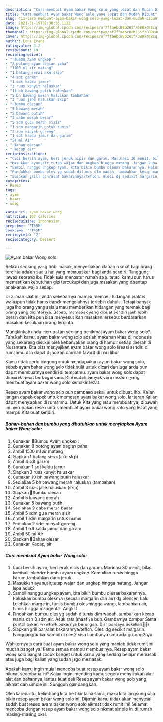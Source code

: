 ```yaml
---
description: "Cara membuat Ayam bakar Wong solo yang lezat dan Mudah Dibuat"
title: "Cara membuat Ayam bakar Wong solo yang lezat dan Mudah Dibuat"
slug: 411-cara-membuat-ayam-bakar-wong-solo-yang-lezat-dan-mudah-dibuat
date: 2021-01-19T02:30:35.112Z
image: https://img-global.cpcdn.com/recipes/af7ffaebc08b265f/680x482cq70/ayam-bakar-wong-solo-foto-resep-utama.jpg
thumbnail: https://img-global.cpcdn.com/recipes/af7ffaebc08b265f/680x482cq70/ayam-bakar-wong-solo-foto-resep-utama.jpg
cover: https://img-global.cpcdn.com/recipes/af7ffaebc08b265f/680x482cq70/ayam-bakar-wong-solo-foto-resep-utama.jpg
author: Lena Evans
ratingvalue: 3.2
reviewcount: 10
recipeingredient:
- " Bumbu Ayam ungkep "
- "8 potong ayam bagian paha"
- "1500 ml air matang"
- "1 batang serai aku skip"
- "4 sdt garam"
- "1 sdt kaldu jamur"
- "3 ruas kunyit haluskan"
- "10 bh bawang putih haluskan"
- "5 bh bawang merah haluskan tambahan"
- "3 ruas jahe haluskan skip"
- " Bumbu olesan"
- "5 bawang merah"
- "5 bawang outih"
- "3 cabe merah besar"
- "5 sdm gula merah sisir"
- "1 sdm margarin untuk numis"
- "2 sdm minyak goreng"
- "1 sdt kaldu jamur dan garam"
- "50 ml Air"
- " Bahan olesan"
- " Kecap air"
recipeinstructions:
- "Cuci bersih ayam, beri jeruk nipis dan garam. Marinasi 30 menit, bilas kembali, blender bumbu ayam ungkep. Kemudian tumis hingga harum,tambahkan daun jeruk"
- "Masukkan ayam,air,tutup wajan dan ungkep hingga matang. Jangan lupa aduk2"
- "Sambil nunggu ungkep ayam, kita bikin bumbu olesan bakarannya. Haluskan bumbu olesnya (kecuali margarin dan air) dg blender, Lalu Lelehkan margarin, tumis bumbu oles hingga wangi, tambahkan air, tumis hingga mengental. Angkat"
- "Pindahkan bumbu oles yg sudah ditumis dlm wadah, tambahkan kecap manis dan 3 sdm air. Aduk rata (maaf ye bun. Gambarnya campur Sama pentol bakar, wkwkwk bakarnya barengan. Biar baranya sekalian🤣🤣)"
- "Siapkan grill pan/alat bakarannya/teflon. Olesi dg sedikit margarin. Panggang/bakar sambil di oles2 sisa bumbunya smp ada gosong2nya"
categories:
- Resep
tags:
- ayam
- bakar
- wong

katakunci: ayam bakar wong 
nutrition: 197 calories
recipecuisine: Indonesian
preptime: "PT39M"
cooktime: "PT45M"
recipeyield: "2"
recipecategory: Dessert

---
```



![Ayam bakar Wong solo](https://img-global.cpcdn.com/recipes/af7ffaebc08b265f/680x482cq70/ayam-bakar-wong-solo-foto-resep-utama.jpg)

Selaku seorang yang hobi masak, menyediakan olahan nikmat bagi orang tercinta adalah suatu hal yang memuaskan bagi anda sendiri. Tanggung jawab seorang ibu Tidak saja mengatur rumah saja, tetapi kamu pun harus memastikan kebutuhan gizi tercukupi dan juga masakan yang disantap anak-anak wajib sedap.

Di zaman  saat ini, anda sebenarnya mampu membeli hidangan praktis walaupun tidak harus capek mengolahnya terlebih dahulu. Tetapi banyak juga lho orang yang selalu mau memberikan hidangan yang terenak bagi orang yang dicintainya. Sebab, memasak yang dibuat sendiri jauh lebih bersih dan kita pun bisa menyesuaikan masakan tersebut berdasarkan masakan kesukaan orang tercinta. 



Mungkinkah anda merupakan seorang penikmat ayam bakar wong solo?. Tahukah kamu, ayam bakar wong solo adalah makanan khas di Indonesia yang sekarang disukai oleh kebanyakan orang di hampir setiap daerah di Nusantara. Kita bisa menyajikan ayam bakar wong solo kreasi sendiri di rumahmu dan dapat dijadikan camilan favorit di hari libur.

Kamu tidak perlu bingung untuk mendapatkan ayam bakar wong solo, sebab ayam bakar wong solo tidak sulit untuk dicari dan juga anda pun dapat membuatnya sendiri di tempatmu. ayam bakar wong solo dapat dimasak lewat berbagai cara. Kini sudah banyak cara modern yang membuat ayam bakar wong solo semakin lezat.

Resep ayam bakar wong solo pun gampang sekali untuk dibuat, lho. Kalian jangan capek-capek untuk memesan ayam bakar wong solo, lantaran Kalian dapat menyiapkan di rumahmu. Untuk Kita yang mau membuatnya, dibawah ini merupakan resep untuk membuat ayam bakar wong solo yang lezat yang mampu Kita buat sendiri.

<!--inarticleads1-->

##### Bahan-bahan dan bumbu yang dibutuhkan untuk menyiapkan Ayam bakar Wong solo:

1. Gunakan  🌻Bumbu Ayam ungkep :
1. Gunakan 8 potong ayam bagian paha
1. Ambil 1500 ml air matang
1. Siapkan 1 batang serai (aku skip)
1. Ambil 4 sdt garam
1. Gunakan 1 sdt kaldu jamur
1. Siapkan 3 ruas kunyit haluskan
1. Gunakan 10 bh bawang putih haluskan
1. Sediakan 5 bh bawang merah haluskan (tambahan)
1. Ambil 3 ruas jahe haluskan (skip)
1. Siapkan  🌻Bumbu olesan
1. Ambil 5 bawang merah
1. Gunakan 5 bawang outih
1. Sediakan 3 cabe merah besar
1. Ambil 5 sdm gula merah sisir
1. Ambil 1 sdm margarin untuk numis
1. Sediakan 2 sdm minyak goreng
1. Ambil 1 sdt kaldu jamur dan garam
1. Ambil 50 ml Air
1. Siapkan  🌻Bahan olesan
1. Gunakan  Kecap, air




<!--inarticleads2-->

##### Cara membuat Ayam bakar Wong solo:

1. Cuci bersih ayam, beri jeruk nipis dan garam. Marinasi 30 menit, bilas kembali, blender bumbu ayam ungkep. Kemudian tumis hingga harum,tambahkan daun jeruk
1. Masukkan ayam,air,tutup wajan dan ungkep hingga matang. Jangan lupa aduk2
1. Sambil nunggu ungkep ayam, kita bikin bumbu olesan bakarannya. Haluskan bumbu olesnya (kecuali margarin dan air) dg blender, Lalu Lelehkan margarin, tumis bumbu oles hingga wangi, tambahkan air, tumis hingga mengental. Angkat
1. Pindahkan bumbu oles yg sudah ditumis dlm wadah, tambahkan kecap manis dan 3 sdm air. Aduk rata (maaf ye bun. Gambarnya campur Sama pentol bakar, wkwkwk bakarnya barengan. Biar baranya sekalian🤣🤣)
1. Siapkan grill pan/alat bakarannya/teflon. Olesi dg sedikit margarin. Panggang/bakar sambil di oles2 sisa bumbunya smp ada gosong2nya




Wah ternyata cara buat ayam bakar wong solo yang mantab tidak rumit ini mudah banget ya! Kamu semua mampu membuatnya. Resep ayam bakar wong solo Sangat cocok banget untuk kamu yang sedang belajar memasak atau juga bagi kalian yang sudah jago memasak.

Apakah kamu ingin mulai mencoba buat resep ayam bakar wong solo nikmat sederhana ini? Kalau ingin, mending kamu segera menyiapkan alat-alat dan bahannya, lantas buat deh Resep ayam bakar wong solo yang nikmat dan simple ini. Sungguh gampang kan. 

Oleh karena itu, ketimbang kita berfikir lama-lama, maka kita langsung saja bikin resep ayam bakar wong solo ini. Dijamin kamu tiidak akan menyesal sudah buat resep ayam bakar wong solo nikmat tidak rumit ini! Selamat mencoba dengan resep ayam bakar wong solo nikmat simple ini di rumah masing-masing,oke!.

